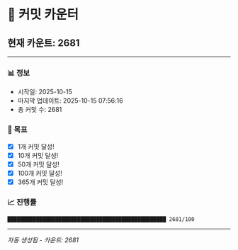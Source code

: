 # 🔢 커밋 카운터

## 현재 카운트: 2681

---

### 📊 정보
- 시작일: 2025-10-15
- 마지막 업데이트: 2025-10-15 07:56:16
- 총 커밋 수: 2681

### 🎯 목표
- [x] 1개 커밋 달성!
- [x] 10개 커밋 달성!
- [x] 50개 커밋 달성!
- [x] 100개 커밋 달성!
- [x] 365개 커밋 달성!

### 📈 진행률
```
██████████████████████████████████████████████████ 2681/100
```

---
*자동 생성됨 - 카운트: 2681*
